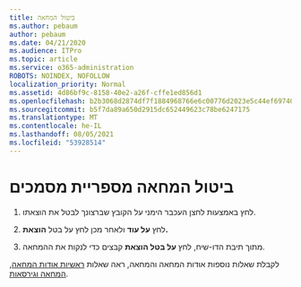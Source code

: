 ```yaml
---
title: ביטול המחאה
ms.author: pebaum
author: pebaum
ms.date: 04/21/2020
ms.audience: ITPro
ms.topic: article
ms.service: o365-administration
ROBOTS: NOINDEX, NOFOLLOW
localization_priority: Normal
ms.assetid: 4d86bf9c-8158-40e2-a26f-cffe1ed856d1
ms.openlocfilehash: b2b3068d2874df7f1884968766e6c00776d2023e5c44ef697401485b57f9fadf
ms.sourcegitcommit: b5f7da89a650d2915dc652449623c78be6247175
ms.translationtype: MT
ms.contentlocale: he-IL
ms.lasthandoff: 08/05/2021
ms.locfileid: "53928514"
---
```

# <a name="discard-a-check-out-from-a-document-library"></a>ביטול המחאה מספריית מסמכים

1. לחץ באמצעות לחצן העכבר הימני על הקובץ שברצונך לבטל את הוצאתו.
    
2. לחץ **על עוד** ולאחר מכן לחץ על בטל **הוצאת.** 
    
3. מתוך תיבת הדו-שיח, לחץ **על בטל הוצאת** קבצים כדי לנקות את ההמחאה. 
    
לקבלת שאלות נוספות אודות המחאה והמחאה, ראה שאלות [ראשיות אודות המחאה, המחאה וגירסאות](https://go.microsoft.com/fwlink/?linkid=2018786).
  


